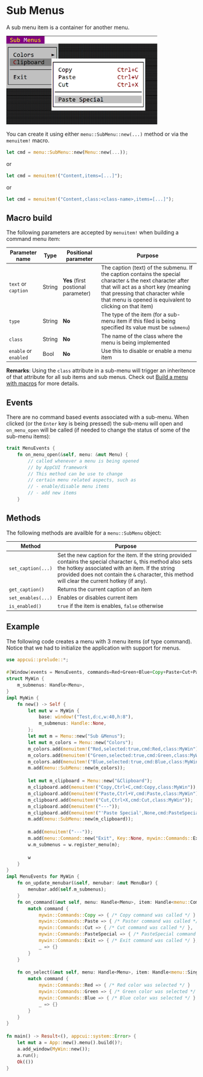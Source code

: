 # Sub Menus 

 A sub menu item is a container for another menu. 
 
 <img src="img/submenus.png" width=400/>
 
 You can create it using either `menu::SubMenu::new(...)` method or via the `menuitem!` macro.

 ```rs
 let cmd = menu::SubMenu::new(Menu::new(...));
 ```
 or
 ```rs
 let cmd = menuitem!("Content,items=[...]");
 ```
 or
 ```rs
 let cmd = menuitem!("Content,class:<class-name>,items=[...]");
 ```

## Macro build

The following parameters are accepted by `menuitem!` when building a command menu item:

| Parameter name                                 | Type   | Positional parameter                  | Purpose                                                                                                                                                                                                                                            |
| ---------------------------------------------- | ------ | ------------------------------------- | -------------------------------------------------------------------------------------------------------------------------------------------------------------------------------------------------------------------------------------------------- |
| `text` or `caption`                            | String | **Yes** (first postional parameter)   | The caption (text) of the submenu. If the caption contains the special character `&` the next character after that will act as a short key (meaning that pressing that character while that menu is opened is equivalent to clicking on that item) |
| `type`                                         | String | **No**                                | The type of the item (for a sub-menu item if this filed is being specified its value must be `submenu`)                                                                                                                                             |
| `class`                                        | String | **No**                                | The name of the class where the menu is being implemented                                                                                                                                                                                          |
| `enable` or `enabled`                          | Bool   | **No**                                | Use this to disable or enable a menu item                                                                                                                                                                                                          |

**Remarks**: Using the `class` attribute in a sub-menu will trigger an inheritence of that attribute for all sub items and sub menus. Check out [Build a menu with macros](macro_builder.md) for more details.


## Events

There are no command based events associated with a sub-menu. When clicked (or the `Enter` key is being pressed) the sub-menu will open and `on_menu_open` will be called (if needed to change the status of some of the sub-menu items):

```rs
trait MenuEvents {
    fn on_menu_open(&self, menu: &mut Menu) {
        // called whenever a menu is being opened
        // by AppCUI framework
        // This method can be use to change 
        // certain menu related aspects, such as
        // - enable/disable menu items
        // - add new items
    }
```

## Methods

The following methods are availble for a `menu::SubMenu` object:

| Method              | Purpose                                                                                                                                                                                                                                                               |
| ------------------- | --------------------------------------------------------------------------------------------------------------------------------------------------------------------------------------------------------------------------------------------------------------------- |
| `set_caption(...)`  | Set the new caption for the item. If the string provided contains the special character `&`, this method also sets the hotkey associated with an item. If the string provided does not contain the `&` character, this method will clear the current hotkey (if any). |
| `get_caption()`     | Returns the current caption of an item                                                                                                                                                                                                                                |
| `set_enables(...)`  | Enables or disables current item                                                                                                                                                                                                                                      |
| `is_enabled()`      | `true` if the item is enables, `false` otherwise                                                                                                                                                                                                                      |

## Example

The following code creates a menu with 3 menu items (of type command). Notice that we had to initialize the application with support for menus.

```rs
use appcui::prelude::*;

#[Window(events = MenuEvents, commands=Red+Green+Blue+Copy+Paste+Cut+PasteSpecial+Exit)]
struct MyWin {
    m_submenus: Handle<Menu>,
}
impl MyWin {
    fn new() -> Self {
        let mut w = MyWin {
            base: window!("Test,d:c,w:40,h:8"),
            m_submenus: Handle::None,
        };
        let mut m = Menu::new("Sub &Menus");
        let mut m_colors = Menu::new("Colors");
        m_colors.add(menuitem!("Red,selected:true,cmd:Red,class:MyWin"));
        m_colors.add(menuitem!("Green,selected:true,cmd:Green,class:MyWin"));
        m_colors.add(menuitem!("Blue,selected:true,cmd:Blue,class:MyWin"));
        m.add(menu::SubMenu::new(m_colors));

        let mut m_clipboard = Menu::new("&Clipboard");
        m_clipboard.add(menuitem!("Copy,Ctrl+C,cmd:Copy,class:MyWin"));
        m_clipboard.add(menuitem!("Paste,Ctrl+V,cmd:Paste,class:MyWin"));
        m_clipboard.add(menuitem!("Cut,Ctrl+X,cmd:Cut,class:MyWin"));
        m_clipboard.add(menuitem!("---"));
        m_clipboard.add(menuitem!("'Paste Special',None,cmd:PasteSpecial,class:MyWin"));
        m.add(menu::SubMenu::new(m_clipboard));

        m.add(menuitem!("---"));
        m.add(menu::Command::new("Exit", Key::None, mywin::Commands::Exit));
        w.m_submenus = w.register_menu(m);

        w
    }
}
impl MenuEvents for MyWin {
    fn on_update_menubar(&self, menubar: &mut MenuBar) {
        menubar.add(self.m_submenus);
    }
    fn on_command(&mut self, menu: Handle<Menu>, item: Handle<menu::Command>, command: mywin::Commands) {
        match command {
            mywin::Commands::Copy => { /* Copy command was called */ }
            mywin::Commands::Paste => { /* Paster command was called */ },
            mywin::Commands::Cut => { /* Cut command was called */ },
            mywin::Commands::PasteSpecial => { /* PasteSpecial command was called */ },
            mywin::Commands::Exit => { /* Exit command was called */ },
            _ => {}
        }
    }

    fn on_select(&mut self, menu: Handle<Menu>, item: Handle<menu::SingleChoice>, command: mywin::Commands) {
        match command {
            mywin::Commands::Red => { /* Red color was selected */ }
            mywin::Commands::Green => { /* Green color was selected */ }
            mywin::Commands::Blue => { /* Blue color was selected */ }
            _ => {}
        }
    }
}

fn main() -> Result<(), appcui::system::Error> {
    let mut a = App::new().menu().build()?;
    a.add_window(MyWin::new());
    a.run();
    Ok(())
}
```